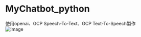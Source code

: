 # MyChatbot_python  
使用openai、GCP Speech-To-Text、GCP Text-To-Speech製作  
![image](https://github.com/C109118205/MyChatbot_python/assets/85180949/d0781347-f6e8-4495-9d41-1c2def1ba495)
